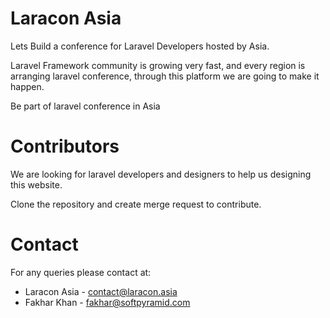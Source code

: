 # Laracon Asia
Lets Build a conference for Laravel Developers hosted by Asia.

Laravel Framework community is growing very fast, and every region is arranging laravel conference,
through this platform we are going to make it happen.

Be part of laravel conference in Asia


# Contributors

We are looking for laravel developers and designers to help us designing this website.

Clone the repository and create merge request to contribute.


# Contact
For any queries please contact at: 
- Laracon Asia - contact@laracon.asia
- Fakhar Khan - fakhar@softpyramid.com
